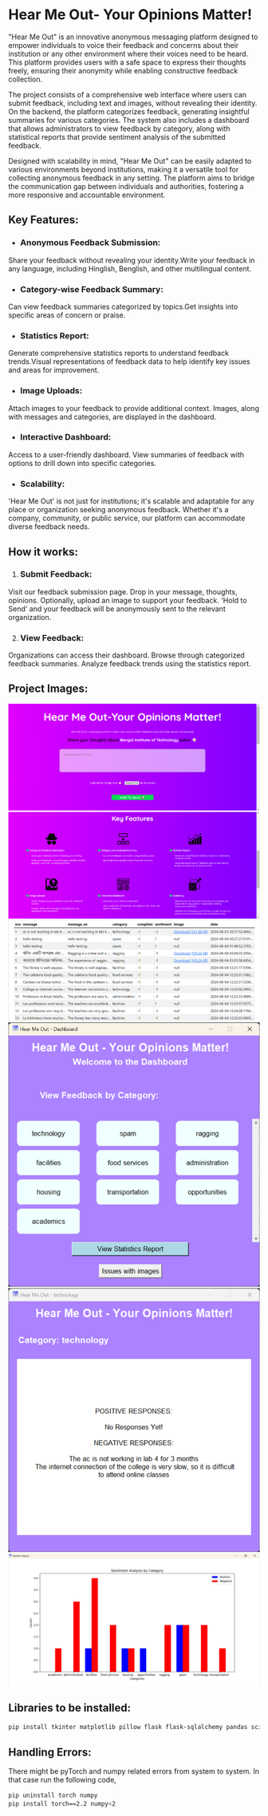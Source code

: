# Hear Me Out- Your Opinions Matter!
"Hear Me Out" is an innovative anonymous messaging platform designed to empower individuals to voice their feedback and concerns about their institution or any other environment where their voices need to be heard. This platform provides users with a safe space to express their thoughts freely, ensuring their anonymity while enabling constructive feedback collection.

The project consists of a comprehensive web interface where users can submit feedback, including text and images, without revealing their identity. On the backend, the platform categorizes feedback, generating insightful summaries for various categories. The system also includes a dashboard that allows administrators to view feedback by category, along with statistical reports that provide sentiment analysis of the submitted feedback.

Designed with scalability in mind, "Hear Me Out" can be easily adapted to various environments beyond institutions, making it a versatile tool for collecting anonymous feedback in any setting. The platform aims to bridge the communication gap between individuals and authorities, fostering a more responsive and accountable environment.

## Key Features:
- ### Anonymous Feedback Submission:
Share your feedback without revealing your identity.Write your feedback in any language, including Hinglish, Benglish, and other multilingual content.
- ### Category-wise Feedback Summary:
Can view feedback summaries categorized by topics.Get insights into specific areas of concern or praise.
- ### Statistics Report:
Generate comprehensive statistics reports to understand feedback trends.Visual representations of feedback data to help identify key issues and areas for improvement.
- ### Image Uploads:
Attach images to your feedback to provide additional context.
Images, along with messages and categories, are displayed in the dashboard.
- ### Interactive Dashboard:
Access to a user-friendly dashboard.
View summaries of feedback with options to drill down into specific categories.
- ### Scalability:
'Hear Me Out' is not just for institutions; it's scalable and adaptable for any place or organization seeking anonymous feedback.
Whether it's a company, community, or public service, our platform can accommodate diverse feedback needs.

## How it works:
1. ### Submit Feedback:
Visit our feedback submission page.
Drop in your message, thoughts, opinions.
Optionally, upload an image to support your feedback.
'Hold to Send' and your feedback will be anonymously sent to the relevant organization.

2. ### View Feedback:
Organizations can access their dashboard.
Browse through categorized feedback summaries.
Analyze feedback trends using the statistics report.

## Project Images:
!["Messaging Interface"](assets/home.png)
!["Overall Website"](assets/website.png)
!["Database"](assets/database.png)
!["Dashboard"](assets/dashboard.png)
!["Summarised Responses"](assets/summary.png)
!["Statistics Report"](assets/statistics.png)

## Libraries to be installed:
```bash
pip install tkinter matplotlib pillow flask flask-sqlalchemy pandas scikit-learn transformers torch
```
## Handling Errors:
There might be pyTorch and numpy related errors from system to system. In that case run the following code,
```bash
pip uninstall torch numpy
pip install torch==2.2 numpy<2
```

